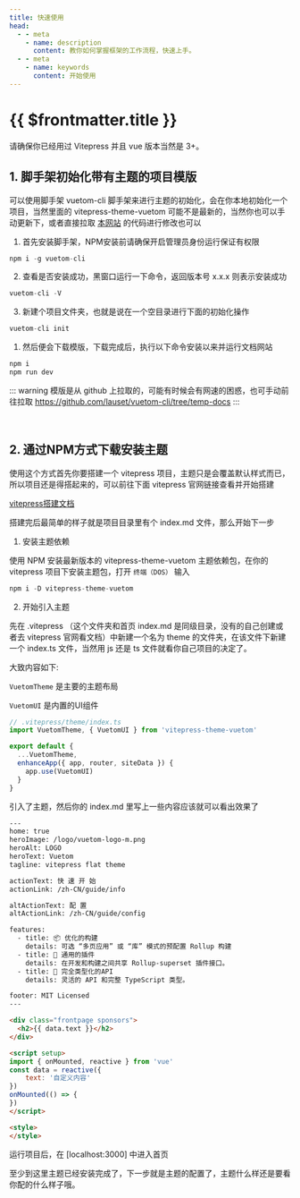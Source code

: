 ```yaml
--- 
title: 快速使用
head:
  - - meta
    - name: description
      content: 教你如何掌握框架的工作流程，快速上手。
  - - meta
    - name: keywords
      content: 开始使用
---
```


# {{ $frontmatter.title }}

请确保你已经用过 Vitepress 并且 vue 版本当然是 3+。


## **1.** 脚手架初始化带有主题的项目模版

可以使用脚手架 vuetom-cli 脚手架来进行主题的初始化，会在你本地初始化一个项目，当然里面的 vitepress-theme-vuetom 可能不是最新的，当然你也可以手动更新下，或者直接拉取 [本网站](https://github.com/lauset/vitepress-theme-vuetom) 的代码进行修改也可以

1. 首先安装脚手架，NPM安装前请确保开启管理员身份运行保证有权限

```js light
npm i -g vuetom-cli
```

2. 查看是否安装成功，黑窗口运行一下命令，返回版本号 x.x.x 则表示安装成功
```js light
vuetom-cli -V
```

3. 新建个项目文件夹，也就是说在一个空目录进行下面的初始化操作

```js light
vuetom-cli init
```

1. 然后便会下载模版，下载完成后，执行以下命令安装以来并运行文档网站

```js light
npm i
npm run dev
```

::: warning
模版是从 github 上拉取的，可能有时候会有网速的困惑，也可手动前往拉取
https://github.com/lauset/vuetom-cli/tree/temp-docs
:::

<br/>

## **2.** 通过NPM方式下载安装主题

使用这个方式首先你要搭建一个 vitepress 项目，主题只是会覆盖默认样式而已，所以项目还是得搭起来的，可以前往下面 vitepress 官网链接查看并开始搭建

[vitepress搭建文档](https://vitepress.vuejs.org/guide/getting-started.html)

搭建完后最简单的样子就是项目目录里有个 index.md 文件，那么开始下一步

1. 安装主题依赖

使用 NPM 安装最新版本的 vitepress-theme-vuetom 主题依赖包，在你的 vitepress 项目下安装主题包，打开 `终端（DOS）` 输入

```js light
npm i -D vitepress-theme-vuetom
```

2. 开始引入主题
  
先在 .vitepress （这个文件夹和首页 index.md 是同级目录，没有的自己创建或者去 vitepress 官网看文档）中新建一个名为 theme 的文件夹，在该文件下新建一个 index.ts 文件，当然用 js 还是 ts 文件就看你自己项目的决定了。

大致内容如下:

`VuetomTheme` 是主要的主题布局

`VuetomUI` 是内置的UI组件

```javascript light
// .vitepress/theme/index.ts
import VuetomTheme, { VuetomUI } from 'vitepress-theme-vuetom' 

export default {
  ...VuetomTheme,
  enhanceApp({ app, router, siteData }) {
    app.use(VuetomUI)
  }
}
```
引入了主题，然后你的 index.md 里写上一些内容应该就可以看出效果了

```html light
---
home: true
heroImage: /logo/vuetom-logo-m.png
heroAlt: LOGO
heroText: Vuetom
tagline: vitepress flat theme 

actionText: 快 速 开 始
actionLink: /zh-CN/guide/info

altActionText: 配 置
altActionLink: /zh-CN/guide/config

features:
  - title: 📦 优化的构建
    details: 可选 “多页应用” 或 “库” 模式的预配置 Rollup 构建
  - title: 🔩 通用的插件
    details: 在开发和构建之间共享 Rollup-superset 插件接口。
  - title: 🔑 完全类型化的API
    details: 灵活的 API 和完整 TypeScript 类型。

footer: MIT Licensed
---

<div class="frontpage sponsors">
  <h2>{{ data.text }}</h2>
</div>

<script setup>
import { onMounted, reactive } from 'vue'
const data = reactive({
    text: '自定义内容'
})
onMounted(() => {
})
</script>

<style>
</style>
```

运行项目后，在 [localhost:3000] 中进入首页

至少到这里主题已经安装完成了，下一步就是主题的配置了，主题什么样还是要看你配的什么样子哦。
